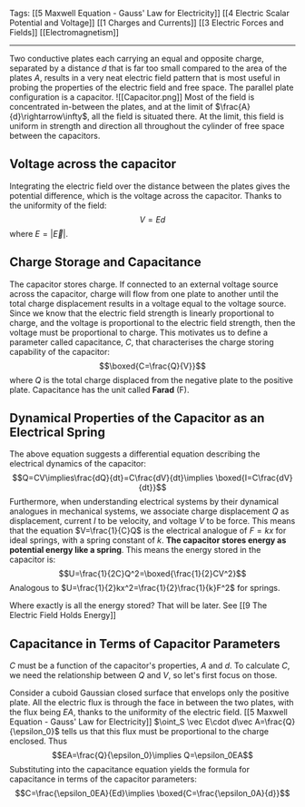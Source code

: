 Tags: [[5 Maxwell Equation - Gauss' Law for Electricity]] [[4 Electric Scalar Potential and Voltage]] [[1 Charges and Currents]] [[3 Electric Forces and Fields]] [[Electromagnetism]]
___
Two conductive plates each carrying an equal and opposite charge, separated by a distance $d$ that is far too small compared to the area of the plates $A$, results in a very neat electric field pattern that is most useful in probing the properties of the electric field and free space. The parallel plate configuration is a capacitor. 
![[Capacitor.png]]
Most of the field is concentrated in-between the plates, and at the limit of $\frac{A}{d}\rightarrow\infty$, all the field is situated there. At the limit, this field is uniform in strength and direction all throughout the cylinder of free space between the capacitors. 
## Voltage across the capacitor
Integrating the electric field over the distance between the plates gives the potential difference, which is the voltage across the capacitor. Thanks to the uniformity of the field:
$$V=Ed$$
where $E=|\vec E|$. 
## Charge Storage and Capacitance
The capacitor stores charge. If connected to an external voltage source across the capacitor, charge will flow from one plate to another until the total charge displacement results in a voltage equal to the voltage source. Since we know that the electric field strength is linearly proportional to charge, and the voltage is proportional to the electric field strength, then the voltage must be proportional to charge. This motivates us to define a parameter called capacitance, $C$, that characterises the charge storing capability of the capacitor:
$$\boxed{C=\frac{Q}{V}}$$
where $Q$ is the total charge displaced from the negative plate to the positive plate. Capacitance has the unit called **Farad** (F).
## Dynamical Properties of the Capacitor as an Electrical Spring
The above equation suggests a differential equation describing the electrical dynamics of the capacitor:
$$Q=CV\implies\frac{dQ}{dt}=C\frac{dV}{dt}\implies \boxed{I=C\frac{dV}{dt}}$$
Furthermore, when understanding electrical systems by their dynamical analogues in mechanical systems, we associate charge displacement $Q$ as displacement, current $I$ to be velocity, and voltage $V$ to be force. This means that the equation $V=\frac{1}{C}Q$ is the electrical analogue of $F=kx$ for ideal springs, with a spring constant of $k$. **The capacitor stores energy as potential energy like a spring**. This means the energy stored in the capacitor is:
$$U=\frac{1}{2C}Q^2=\boxed{\frac{1}{2}CV^2}$$
Analogous to $U=\frac{1}{2}kx^2=\frac{1}{2}\frac{1}{k}F^2$ for springs. 

Where exactly is all the energy stored? That will be later. See [[9 The Electric Field Holds Energy]]
## Capacitance in Terms of Capacitor Parameters
$C$ must be a function of the capacitor's properties, $A$ and $d$. To calculate $C$, we need the relationship between $Q$ and $V$, so let's first focus on those. 

Consider a cuboid Gaussian closed surface that envelops only the positive plate. All the electric flux is through the face in between the two plates, with the flux being $EA$, thanks to the uniformity of the electric field. [[5 Maxwell Equation - Gauss' Law for Electricity]] $\oint_S \vec E\cdot d\vec A=\frac{Q}{\epsilon_0}$ tells us that this flux must be proportional to the charge enclosed. Thus
$$EA=\frac{Q}{\epsilon_0}\implies Q=\epsilon_0EA$$
Substituting into the capacitance equation yields the formula for capacitance in terms of the capacitor parameters:
$$C=\frac{\epsilon_0EA}{Ed}\implies \boxed{C=\frac{\epsilon_0A}{d}}$$
